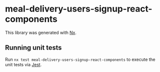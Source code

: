 # meal-delivery-users-signup-react-components

This library was generated with [Nx](https://nx.dev).

## Running unit tests

Run `nx test meal-delivery-users-signup-react-components` to execute the unit tests via [Jest](https://jestjs.io).
